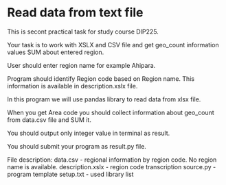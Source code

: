 # Read data from text file

This is secont practical task for study course DIP225. 

Your task is to work with XSLX and CSV file and get geo_count information values SUM about entered region.

User should enter region name for example Ahipara.

Program should identify Region code based on Region name. This information is available in description.xslx file. 

In this program we will use pandas library to read data from xlsx file.

When you get Area code you should collect information about geo_count from data.csv file and SUM it. 

You should output only integer value in terminal as result.

You should submit your program as result.py file.

File description:
data.csv - regional information by region code. No region name is available.
description.xslx - region code transcription
source.py - program template
setup.txt - used library list



